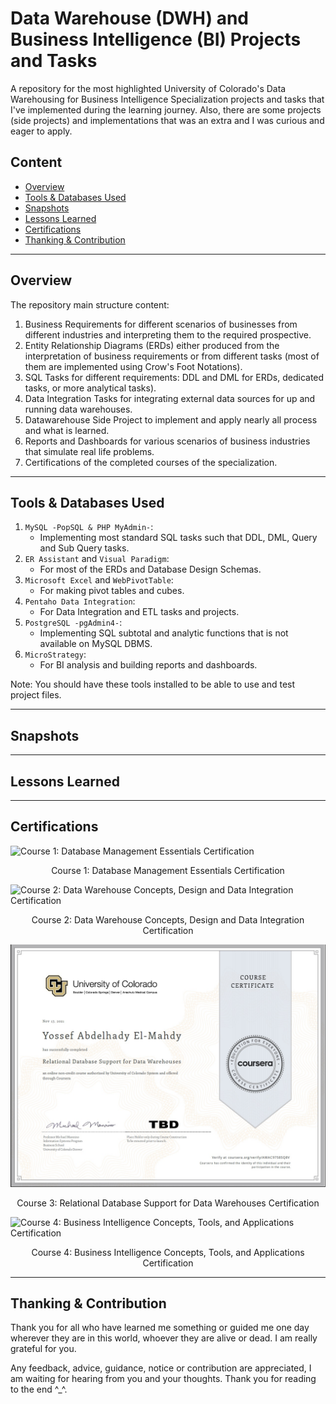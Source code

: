 # Data Warehouse (DWH) and Business Intelligence (BI) Projects and Tasks
A repository for the most highlighted University of Colorado's Data Warehousing for Business Intelligence Specialization projects and tasks that I've implemented during the learning journey. Also, there are some projects (side projects) and implementations that was an extra and I was curious and eager to apply.   

## Content
- [Overview](#overview)
- [Tools & Databases Used](#tools--databases-used)
- [Snapshots](#snapshots)
- [Lessons Learned](#lessons-learned)
- [Certifications](#certifications)
- [Thanking & Contribution](#thanking--contribution)


--------------------------------------
## Overview
The repository main structure content:
1. Business Requirements for different scenarios of businesses from different industries
and interpreting them to the required prospective.
2. Entity Relationship Diagrams (ERDs) either produced from the interpretation of business requirements or from different tasks (most of them are implemented using Crow's Foot Notations).
3. SQL Tasks for different requirements: DDL and DML for ERDs, dedicated tasks, or more analytical tasks).
4. Data Integration Tasks for integrating external data sources for up and running data warehouses.
5. Datawarehouse Side Project to implement and apply nearly all process and what is learned.
6. Reports and Dashboards for various scenarios of business industries that simulate real life problems.
7. Certifications of the completed courses of the specialization.


---------------------------------------
## Tools & Databases Used
1. `MySQL -PopSQL & PHP MyAdmin-`:
   - Implementing most standard SQL tasks such that DDL, DML, Query and Sub Query tasks.  
2. `ER Assistant` and `Visual Paradigm`:
   - For most of the ERDs and Database Design Schemas.
3. `Microsoft Excel` and `WebPivotTable`:
    - For making pivot tables and cubes.
4. `Pentaho Data Integration`:
   - For Data Integration and ETL tasks and projects.  
5. `PostgreSQL -pgAdmin4-`:
   - Implementing SQL subtotal and analytic functions that is not available on MySQL DBMS.
6. `MicroStrategy`:
   - For BI analysis and building reports and dashboards.

Note: You should have these tools installed to be able to use and test project files.



--------------------------------------
## Snapshots


--------------------------------------
## Lessons Learned



--------------------------------------
## Certifications
![Course 1: Database Management Essentials Certification](https://github.com/yossef-elmahdy/DWH-and-BI-Specialization-Projects-and-Tasks/blob/master/Certifications/Certifications-Screenshots/Course1.jpg)
<p align="center">
    Course 1: Database Management Essentials Certification  
</p>

![Course 2: Data Warehouse Concepts, Design and Data Integration Certification](https://github.com/yossef-elmahdy/DWH-and-BI-Specialization-Projects-and-Tasks/blob/master/Certifications/Certifications-Screenshots/Course2.jpg)
<p align="center">
    Course 2: Data Warehouse Concepts, Design and Data Integration Certification
</p>

![Course 3: Relational Database Support for Data Warehouses Certification](https://github.com/yossef-elmahdy/DWH-and-BI-Specialization-Projects-and-Tasks/blob/master/Courses-Certifications/Certifications-Screenshots/Course3.jpg)
<p align="center">
    Course 3: Relational Database Support for Data Warehouses Certification
</p>

![Course 4: Business Intelligence Concepts, Tools, and Applications Certification](#TO-DO)
<p align="center">
    Course 4: Business Intelligence Concepts, Tools, and Applications Certification
</p>

--------------------------------------
## Thanking & Contribution
Thank you for all who have learned me something or guided me one day wherever they are in this
world, whoever they are alive or dead. I am really grateful for you.

Any feedback, advice, guidance, notice or contribution are appreciated, I am waiting for hearing from you and your thoughts. Thank you for reading to the end ^_^.  
